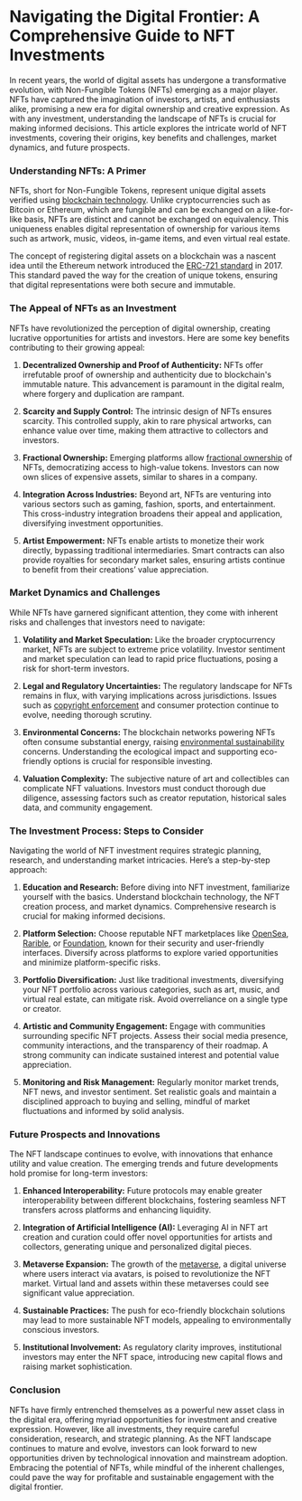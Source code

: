 # Navigating the Digital Frontier: A Comprehensive Guide to NFT Investments

In recent years, the world of digital assets has undergone a transformative evolution, with Non-Fungible Tokens (NFTs) emerging as a major player. NFTs have captured the imagination of investors, artists, and enthusiasts alike, promising a new era for digital ownership and creative expression. As with any investment, understanding the landscape of NFTs is crucial for making informed decisions. This article explores the intricate world of NFT investments, covering their origins, key benefits and challenges, market dynamics, and future prospects.

### Understanding NFTs: A Primer

NFTs, short for Non-Fungible Tokens, represent unique digital assets verified using [blockchain technology](https://www.license-token.com/wiki/what-is-blockchain). Unlike cryptocurrencies such as Bitcoin or Ethereum, which are fungible and can be exchanged on a like-for-like basis, NFTs are distinct and cannot be exchanged on equivalency. This uniqueness enables digital representation of ownership for various items such as artwork, music, videos, in-game items, and even virtual real estate.

The concept of registering digital assets on a blockchain was a nascent idea until the Ethereum network introduced the [ERC-721 standard](https://ethereum.org/en/developers/docs/standards/tokens/erc-721/) in 2017. This standard paved the way for the creation of unique tokens, ensuring that digital representations were both secure and immutable.

### The Appeal of NFTs as an Investment

NFTs have revolutionized the perception of digital ownership, creating lucrative opportunities for artists and investors. Here are some key benefits contributing to their growing appeal:

1. **Decentralized Ownership and Proof of Authenticity:**
   NFTs offer irrefutable proof of ownership and authenticity due to blockchain's immutable nature. This advancement is paramount in the digital realm, where forgery and duplication are rampant.

2. **Scarcity and Supply Control:**
   The intrinsic design of NFTs ensures scarcity. This controlled supply, akin to rare physical artworks, can enhance value over time, making them attractive to collectors and investors.

3. **Fractional Ownership:**
   Emerging platforms allow [fractional ownership](https://www.license-token.com/wiki/nft-fractional-ownership) of NFTs, democratizing access to high-value tokens. Investors can now own slices of expensive assets, similar to shares in a company.

4. **Integration Across Industries:**
   Beyond art, NFTs are venturing into various sectors such as gaming, fashion, sports, and entertainment. This cross-industry integration broadens their appeal and application, diversifying investment opportunities.

5. **Artist Empowerment:**
   NFTs enable artists to monetize their work directly, bypassing traditional intermediaries. Smart contracts can also provide royalties for secondary market sales, ensuring artists continue to benefit from their creations’ value appreciation.

### Market Dynamics and Challenges

While NFTs have garnered significant attention, they come with inherent risks and challenges that investors need to navigate:

1. **Volatility and Market Speculation:**
   Like the broader cryptocurrency market, NFTs are subject to extreme price volatility. Investor sentiment and market speculation can lead to rapid price fluctuations, posing a risk for short-term investors.

2. **Legal and Regulatory Uncertainties:**
   The regulatory landscape for NFTs remains in flux, with varying implications across jurisdictions. Issues such as [copyright enforcement](https://www.license-token.com/wiki/nft-copyright-issues) and consumer protection continue to evolve, needing thorough scrutiny.

3. **Environmental Concerns:**
   The blockchain networks powering NFTs often consume substantial energy, raising [environmental sustainability](https://www.license-token.com/wiki/nft-environmental-impact) concerns. Understanding the ecological impact and supporting eco-friendly options is crucial for responsible investing.

4. **Valuation Complexity:**
   The subjective nature of art and collectibles can complicate NFT valuations. Investors must conduct thorough due diligence, assessing factors such as creator reputation, historical sales data, and community engagement.

### The Investment Process: Steps to Consider

Navigating the world of NFT investment requires strategic planning, research, and understanding market intricacies. Here’s a step-by-step approach:

1. **Education and Research:**
   Before diving into NFT investment, familiarize yourself with the basics. Understand blockchain technology, the NFT creation process, and market dynamics. Comprehensive research is crucial for making informed decisions.

2. **Platform Selection:**
   Choose reputable NFT marketplaces like [OpenSea](https://opensea.io/), [Rarible](https://rarible.com/), or [Foundation](https://foundation.app/), known for their security and user-friendly interfaces. Diversify across platforms to explore varied opportunities and minimize platform-specific risks.

3. **Portfolio Diversification:**
   Just like traditional investments, diversifying your NFT portfolio across various categories, such as art, music, and virtual real estate, can mitigate risk. Avoid overreliance on a single type or creator.

4. **Artistic and Community Engagement:**
   Engage with communities surrounding specific NFT projects. Assess their social media presence, community interactions, and the transparency of their roadmap. A strong community can indicate sustained interest and potential value appreciation.

5. **Monitoring and Risk Management:**
   Regularly monitor market trends, NFT news, and investor sentiment. Set realistic goals and maintain a disciplined approach to buying and selling, mindful of market fluctuations and informed by solid analysis.

### Future Prospects and Innovations

The NFT landscape continues to evolve, with innovations that enhance utility and value creation. The emerging trends and future developments hold promise for long-term investors:

1. **Enhanced Interoperability:**
   Future protocols may enable greater interoperability between different blockchains, fostering seamless NFT transfers across platforms and enhancing liquidity.

2. **Integration of Artificial Intelligence (AI):**
   Leveraging AI in NFT art creation and curation could offer novel opportunities for artists and collectors, generating unique and personalized digital pieces.

3. **Metaverse Expansion:**
   The growth of the [metaverse](https://www.license-token.com/wiki/metaverse-nf-ts), a digital universe where users interact via avatars, is poised to revolutionize the NFT market. Virtual land and assets within these metaverses could see significant value appreciation.

4. **Sustainable Practices:**
   The push for eco-friendly blockchain solutions may lead to more sustainable NFT models, appealing to environmentally conscious investors.

5. **Institutional Involvement:**
   As regulatory clarity improves, institutional investors may enter the NFT space, introducing new capital flows and raising market sophistication.

### Conclusion

NFTs have firmly entrenched themselves as a powerful new asset class in the digital era, offering myriad opportunities for investment and creative expression. However, like all investments, they require careful consideration, research, and strategic planning. As the NFT landscape continues to mature and evolve, investors can look forward to new opportunities driven by technological innovation and mainstream adoption. Embracing the potential of NFTs, while mindful of the inherent challenges, could pave the way for profitable and sustainable engagement with the digital frontier.